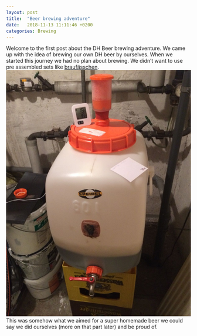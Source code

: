 ```yaml
---
layout: post
title:  "Beer brewing adventure"
date:   2018-11-13 11:11:46 +0200
categories: Brewing
---
```



Welcome to the first post about the DH Beer brewing adventure. We came up with the idea of brewing our own DH beer by ourselves. When we started this journey we had no plan about brewing. We didn’t want to use pre assembled sets like <a href="https://www.braufaesschen.com">braufässchen</a>.
![Beer in our Basement](/images/brewing/beerInBasement.jpg) This was somehow what we aimed for a super homemade beer we could say we did ourselves (more on that part later) and be proud of.


